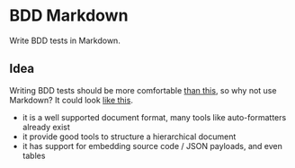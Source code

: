 # BDD Markdown

Write BDD tests in Markdown.

## Idea

Writing BDD tests should be more comfortable
[than this](https://github.com/NordicSemiconductor/cloud-e2e-bdd-test-runner-example-js/blob/ca4f6e8c517c13f1c88abfdb6426c8ed6fe730e7/features/Webhook.feature),
so why not use Markdown? It could look [like this](./features/Goal.md).

- it is a well supported document format, many tools like auto-formatters
  already exist
- it provide good tools to structure a hierarchical document
- it has support for embedding source code / JSON payloads, and even tables
